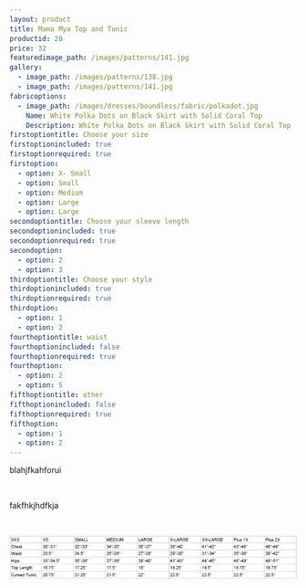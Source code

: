 ```yaml
---
layout: product
title: Mama Mya Top and Tunic
productid: 20
price: 32
featuredimage_path: /images/patterns/141.jpg
gallery:
  - image_path: /images/patterns/138.jpg
  - image_path: /images/patterns/141.jpg
fabricoptions:
  - image_path: /images/dresses/boundless/fabric/polkadot.jpg
    Name: White Polka Dots on Black Skirt with Solid Coral Top
    Description: White Polka Dots on Black Skirt with Solid Coral Top
firstoptiontitle: Choose your size
firstoptionincluded: true
firstoptionrequired: true
firstoption:
  - option: X- Small
  - option: Small
  - option: Medium
  - option: Large
  - option: Large
secondoptiontitle: Choose your sleeve length
secondoptionincluded: true
secondoptionrequired: true
secondoption:
  - option: 2
  - option: 3
thirdoptiontitle: Choose your style
thirdoptionincluded: true
thirdoptionrequired: true
thirdoption:
  - option: 1
  - option: 2
fourthoptiontitle: waist
fourthoptionincluded: false
fourthoptionrequired: true
fourthoption:
  - option: 2
  - option: 5
fifthoptiontitle: other
fifthoptionincluded: false
fifthoptionrequired: true
fifthoption:
  - option: 1
  - option: 2
---
```



blahjfkahforui

&nbsp;

fakfhkjhdfkja

&nbsp;

![](/uploads/versions/mya-size-chat---x----628-95x---.png)